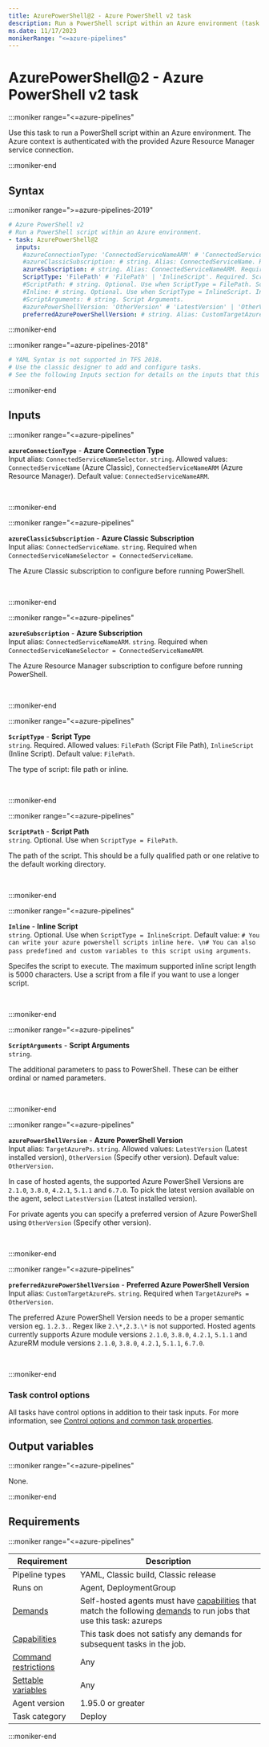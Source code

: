 ```yaml
---
title: AzurePowerShell@2 - Azure PowerShell v2 task
description: Run a PowerShell script within an Azure environment (task version 2).
ms.date: 11/17/2023
monikerRange: "<=azure-pipelines"
---
```


# AzurePowerShell@2 - Azure PowerShell v2 task

<!-- :::description::: -->
:::moniker range="<=azure-pipelines"

<!-- :::editable-content name="description"::: -->
Use this task to run a PowerShell script within an Azure environment. The Azure context is authenticated with the provided Azure Resource Manager service connection.
<!-- :::editable-content-end::: -->

:::moniker-end
<!-- :::description-end::: -->

<!-- :::syntax::: -->
## Syntax

:::moniker range=">=azure-pipelines-2019"

```yaml
# Azure PowerShell v2
# Run a PowerShell script within an Azure environment.
- task: AzurePowerShell@2
  inputs:
    #azureConnectionType: 'ConnectedServiceNameARM' # 'ConnectedServiceName' | 'ConnectedServiceNameARM'. Alias: ConnectedServiceNameSelector. Azure Connection Type. Default: ConnectedServiceNameARM.
    #azureClassicSubscription: # string. Alias: ConnectedServiceName. Required when ConnectedServiceNameSelector = ConnectedServiceName. Azure Classic Subscription. 
    azureSubscription: # string. Alias: ConnectedServiceNameARM. Required when ConnectedServiceNameSelector = ConnectedServiceNameARM. Azure Subscription. 
    ScriptType: 'FilePath' # 'FilePath' | 'InlineScript'. Required. Script Type. Default: FilePath.
    #ScriptPath: # string. Optional. Use when ScriptType = FilePath. Script Path. 
    #Inline: # string. Optional. Use when ScriptType = InlineScript. Inline Script. 
    #ScriptArguments: # string. Script Arguments. 
    #azurePowerShellVersion: 'OtherVersion' # 'LatestVersion' | 'OtherVersion'. Alias: TargetAzurePs. Azure PowerShell Version. Default: OtherVersion.
    preferredAzurePowerShellVersion: # string. Alias: CustomTargetAzurePs. Required when TargetAzurePs = OtherVersion. Preferred Azure PowerShell Version.
```

:::moniker-end

:::moniker range="=azure-pipelines-2018"

```yaml
# YAML Syntax is not supported in TFS 2018.
# Use the classic designer to add and configure tasks.
# See the following Inputs section for details on the inputs that this task supports.
```

:::moniker-end
<!-- :::syntax-end::: -->

<!-- :::inputs::: -->
## Inputs

<!-- :::item name="azureConnectionType"::: -->
:::moniker range="<=azure-pipelines"

**`azureConnectionType`** - **Azure Connection Type**<br>
Input alias: `ConnectedServiceNameSelector`. `string`. Allowed values: `ConnectedServiceName` (Azure Classic), `ConnectedServiceNameARM` (Azure Resource Manager). Default value: `ConnectedServiceNameARM`.<br>
<!-- :::editable-content name="helpMarkDown"::: -->
<!-- :::editable-content-end::: -->
<br>

:::moniker-end
<!-- :::item-end::: -->
<!-- :::item name="azureClassicSubscription"::: -->
:::moniker range="<=azure-pipelines"

**`azureClassicSubscription`** - **Azure Classic Subscription**<br>
Input alias: `ConnectedServiceName`. `string`. Required when `ConnectedServiceNameSelector = ConnectedServiceName`.<br>
<!-- :::editable-content name="helpMarkDown"::: -->
The Azure Classic subscription to configure before running PowerShell.
<!-- :::editable-content-end::: -->
<br>

:::moniker-end
<!-- :::item-end::: -->
<!-- :::item name="azureSubscription"::: -->
:::moniker range="<=azure-pipelines"

**`azureSubscription`** - **Azure Subscription**<br>
Input alias: `ConnectedServiceNameARM`. `string`. Required when `ConnectedServiceNameSelector = ConnectedServiceNameARM`.<br>
<!-- :::editable-content name="helpMarkDown"::: -->
The Azure Resource Manager subscription to configure before running PowerShell.
<!-- :::editable-content-end::: -->
<br>

:::moniker-end
<!-- :::item-end::: -->
<!-- :::item name="ScriptType"::: -->
:::moniker range="<=azure-pipelines"

**`ScriptType`** - **Script Type**<br>
`string`. Required. Allowed values: `FilePath` (Script File Path), `InlineScript` (Inline Script). Default value: `FilePath`.<br>
<!-- :::editable-content name="helpMarkDown"::: -->
The type of script: file path or inline.
<!-- :::editable-content-end::: -->
<br>

:::moniker-end
<!-- :::item-end::: -->
<!-- :::item name="ScriptPath"::: -->
:::moniker range="<=azure-pipelines"

**`ScriptPath`** - **Script Path**<br>
`string`. Optional. Use when `ScriptType = FilePath`.<br>
<!-- :::editable-content name="helpMarkDown"::: -->
The path of the script. This should be a fully qualified path or one relative to the default working directory.
<!-- :::editable-content-end::: -->
<br>

:::moniker-end
<!-- :::item-end::: -->
<!-- :::item name="Inline"::: -->
:::moniker range="<=azure-pipelines"

**`Inline`** - **Inline Script**<br>
`string`. Optional. Use when `ScriptType = InlineScript`. Default value: `# You can write your azure powershell scripts inline here. \n# You can also pass predefined and custom variables to this script using arguments`.<br>
<!-- :::editable-content name="helpMarkDown"::: -->
Specifes the script to execute. The maximum supported inline script length is 5000 characters. Use a script from a file if you want to use a longer script.
<!-- :::editable-content-end::: -->
<br>

:::moniker-end
<!-- :::item-end::: -->
<!-- :::item name="ScriptArguments"::: -->
:::moniker range="<=azure-pipelines"

**`ScriptArguments`** - **Script Arguments**<br>
`string`.<br>
<!-- :::editable-content name="helpMarkDown"::: -->
The additional parameters to pass to PowerShell. These can be either ordinal or named parameters.
<!-- :::editable-content-end::: -->
<br>

:::moniker-end
<!-- :::item-end::: -->
<!-- :::item name="azurePowerShellVersion"::: -->
:::moniker range="<=azure-pipelines"

**`azurePowerShellVersion`** - **Azure PowerShell Version**<br>
Input alias: `TargetAzurePs`. `string`. Allowed values: `LatestVersion` (Latest installed version), `OtherVersion` (Specify other version). Default value: `OtherVersion`.<br>
<!-- :::editable-content name="helpMarkDown"::: -->
In case of hosted agents, the supported Azure PowerShell Versions are `2.1.0`, `3.8.0`, `4.2.1`, `5.1.1` and `6.7.0`.
To pick the latest version available on the agent, select `LatestVersion` (Latest installed version).

For private agents you can specify a preferred version of Azure PowerShell using `OtherVersion` (Specify other version).
<!-- :::editable-content-end::: -->
<br>

:::moniker-end
<!-- :::item-end::: -->
<!-- :::item name="preferredAzurePowerShellVersion"::: -->
:::moniker range="<=azure-pipelines"

**`preferredAzurePowerShellVersion`** - **Preferred Azure PowerShell Version**<br>
Input alias: `CustomTargetAzurePs`. `string`. Required when `TargetAzurePs = OtherVersion`.<br>
<!-- :::editable-content name="helpMarkDown"::: -->
The preferred Azure PowerShell Version needs to be a proper semantic version eg. `1.2.3.`. Regex like `2.\*,2.3.\*` is not supported. Hosted agents currently supports Azure module versions `2.1.0`, `3.8.0`, `4.2.1`, `5.1.1` and AzureRM module versions `2.1.0`, `3.8.0`, `4.2.1`, `5.1.1`, `6.7.0`.
<!-- :::editable-content-end::: -->
<br>

:::moniker-end
<!-- :::item-end::: -->

### Task control options

All tasks have control options in addition to their task inputs. For more information, see [Control options and common task properties](/azure/devops/pipelines/yaml-schema/steps-task#common-task-properties).
<!-- :::inputs-end::: -->

<!-- :::outputVariables::: -->
## Output variables

:::moniker range="<=azure-pipelines"

None.

:::moniker-end
<!-- :::outputVariables-end::: -->

<!-- :::remarks::: -->
<!-- :::editable-content name="remarks"::: -->
<!-- :::editable-content-end::: -->
<!-- :::remarks-end::: -->

<!-- :::examples::: -->
<!-- :::editable-content name="examples"::: -->
<!-- :::editable-content-end::: -->
<!-- :::examples-end::: -->

<!-- :::properties::: -->
## Requirements

:::moniker range="<=azure-pipelines"

| Requirement | Description |
|-------------|-------------|
| Pipeline types | YAML, Classic build, Classic release |
| Runs on | Agent, DeploymentGroup |
| [Demands](/azure/devops/pipelines/process/demands) | Self-hosted agents must have [capabilities](/azure/devops/pipelines/agents/agents#capabilities) that match the following [demands](/azure/devops/pipelines/process/demands) to run jobs that use this task: azureps |
| [Capabilities](/azure/devops/pipelines/agents/agents#capabilities) | This task does not satisfy any demands for subsequent tasks in the job. |
| [Command restrictions](/azure/devops/pipelines/security/templates#agent-logging-command-restrictions) | Any |
| [Settable variables](/azure/devops/pipelines/security/templates#agent-logging-command-restrictions) | Any |
| Agent version |  1.95.0 or greater |
| Task category | Deploy |

:::moniker-end
<!-- :::properties-end::: -->

<!-- :::see-also::: -->
<!-- :::editable-content name="seeAlso"::: -->
<!-- :::editable-content-end::: -->
<!-- :::see-also-end::: -->
